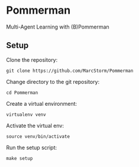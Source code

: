 # Pommerman
Multi-Agent Learning with (B)Pommerman

## Setup
Clone the repository:
```
git clone https://github.com/MarcStorm/Pommerman
```

Change directory to the git repository:
```
cd Pommerman
```

Create a virtual environment:
```
virtualenv venv
```

Activate the virtual env:
```
source venv/bin/activate
```

Run the setup script:
```
make setup
```

